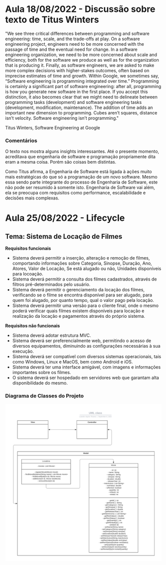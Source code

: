 # Aula 18/08/2022 - Discussão sobre texto de Titus Winters

"We see three critical differences between programming and software engineering: time, scale, and the trade-offs at play. On a software engineering project, engineers need to be more concerned with the passage of time and the eventual need for change. In a software engineering organization, we need to be more concerned about scale and efficiency, both for the software we produce as well as for the organization that is producing it. Finally, as software engineers, we are asked to make more complex decisions with higher-stakes outcomes, often based on imprecise estimates of time and growth. Within Google, we sometimes say, “Software engineering is programming integrated over time.” Programming is certainly a significant part of software engineering: after all, programming is how you generate new software in the first place. If you accept this distinction, it also becomes clear that we might need to delineate between programming tasks (development) and software engineering tasks (development, modification, maintenance). The addition of time adds an important new dimension to programming. Cubes aren’t squares, distance isn’t velocity. Software engineering isn’t programming."

Titus Winters, Software Engineering at Google

### **Comentários**

O texto nos mostra alguns insights interessantes. Até o presente momento, acreditava que engenharia de software e programação propriamente dita eram a mesma coisa. Porém são coisas bem distintas.

Como Titus afirma, a Engenharia de Software está ligada à ações muito mais estratégicas do que só a programação de um novo software. Mesmo essa sendo parte integrante do processo de Engenharia de Software, este não pode ser resumido à somente isto. Engenharia de Software vai além, ela se preocupa com requisitos como performance, escalabilidade e decisões mais complexas.

# Aula 25/08/2022 - Lifecycle

## **Tema: Sistema de Locação de Filmes**

**Requisitos funcionais**
* Sistema deverá permitir a inserção, alteração e remoção de filmes, comportando informações sobre Categoria, Sinopse, Duração, Ano, Atores, Valor de Locação, Se está alugado ou não, Unidades disponíveis para locoação.
* Sistema deverá permitir a consulta dos filmes cadastrados, através de filtros pré-determinados pelo usuário.
* Sistema deverá permitir o gerenciamento da locação dos filmes, verificando se o filme se encontra disponível para ser alugado, para quem foi alugado, por quanto tempo, qual o valor pago pela locação.
* Sistema deverá permitir uma versão para o cliente final, onde o mesmo poderá verificar quais filmes existem disponíveis para locação e realização da locação e pagamentos através do próprio sistema.

**Requisitos não funcionais**
* Sistema deverá adotar estrutura MVC.
* Sistema deverá ser preferencialmente web, permitindo o acesso de diversos equipamentos, diminuindo as configurações necessárias à sua execução.
* Sistema deverá ser compatível com diversos sistemas operacionais, tais como Windows, Linux e MacOS, bem como Android e iOS.
* Sistema deverá ter uma interface amigável, com imagens e informações importantes sobre os filmes.
* O sistema deverá ser hospedado em servidores web que garantam alta disponibilidade do mesmo.

### Diagrama de Classes do Projeto

![Diagrama de Classes](diagrama-de-classes.png)
